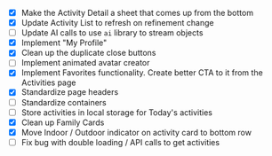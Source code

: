 - [x] Make the Activity Detail a sheet that comes up from the bottom
- [x] Update Activity List to refresh on refinement change
- [ ] Update AI calls to use `ai` library to stream objects
- [x] Implement "My Profile"
- [x] Clean up the duplicate close buttons
- [ ] Implement animated avatar creator
- [x] Implement Favorites functionality. Create better CTA to it from the Activities page
- [x] Standardize page headers 
- [ ] Standardize containers
- [ ] Store activities in local storage for Today's activities
- [x] Clean up Family Cards
- [x] Move Indoor / Outdoor indicator on activity card to bottom row
- [ ] Fix bug with double loading / API calls to get activities